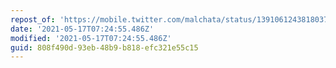 ```yaml
---
repost_of: 'https://mobile.twitter.com/malchata/status/1391061243818037249'
date: '2021-05-17T07:24:55.486Z'
modified: '2021-05-17T07:24:55.486Z'
guid: 808f490d-93eb-48b9-b818-efc321e55c15
---
```

 
